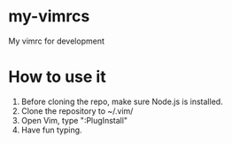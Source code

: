 # my-vimrcs
My vimrc for development
# How to use it
1. Before cloning the repo, make sure Node.js is installed.
2. Clone the repository to ~/.vim/
3. Open Vim, type ":PlugInstall"
4. Have fun typing.
